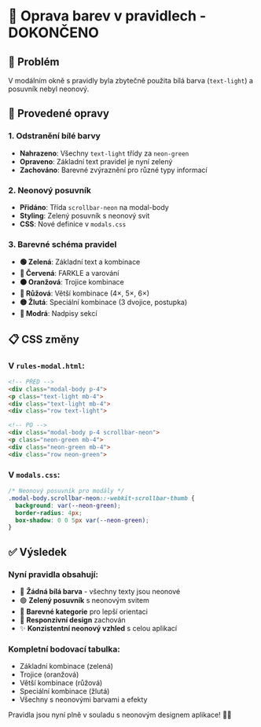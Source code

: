 # 🎨 Oprava barev v pravidlech - DOKONČENO

## 🎯 Problém
V modálním okně s pravidly byla zbytečně použita bílá barva (`text-light`) a posuvník nebyl neonový.

## 🔧 Provedené opravy

### 1. Odstranění bílé barvy
- **Nahrazeno**: Všechny `text-light` třídy za `neon-green`
- **Opraveno**: Základní text pravidel je nyní zelený
- **Zachováno**: Barevné zvýraznění pro různé typy informací

### 2. Neonový posuvník
- **Přidáno**: Třída `scrollbar-neon` na modal-body
- **Styling**: Zelený posuvník s neonový svit
- **CSS**: Nové definice v `modals.css`

### 3. Barevné schéma pravidel
- **🟢 Zelená**: Základní text a kombinace
- **🔴 Červená**: FARKLE a varování  
- **🟠 Oranžová**: Trojice kombinace
- **🩷 Růžová**: Větší kombinace (4×, 5×, 6×)
- **🟡 Žlutá**: Speciální kombinace (3 dvojice, postupka)
- **🔵 Modrá**: Nadpisy sekcí

## 📋 CSS změny

### V `rules-modal.html`:
```html
<!-- PŘED -->
<div class="modal-body p-4">
<p class="text-light mb-4">
<div class="text-light mb-4">
<div class="row text-light">

<!-- PO -->
<div class="modal-body p-4 scrollbar-neon">
<p class="neon-green mb-4">
<div class="neon-green mb-4">
<div class="row neon-green">
```

### V `modals.css`:
```css
/* Neonový posuvník pro modály */
.modal-body.scrollbar-neon::-webkit-scrollbar-thumb {
  background: var(--neon-green);
  border-radius: 4px;
  box-shadow: 0 0 5px var(--neon-green);
}
```

## ✅ Výsledek

### Nyní pravidla obsahují:
- 🚫 **Žádná bílá barva** - všechny texty jsou neonové
- 🟢 **Zelený posuvník** s neonovým svitem
- 🎨 **Barevné kategorie** pro lepší orientaci
- 📱 **Responzivní design** zachován
- ✨ **Konzistentní neonový vzhled** s celou aplikací

### Kompletní bodovací tabulka:
- Základní kombinace (zelená)
- Trojice (oranžová) 
- Větší kombinace (růžová)
- Speciální kombinace (žlutá)
- Všechny s neonovými barvami a efekty

Pravidla jsou nyní plně v souladu s neonovým designem aplikace! 🎲✨
